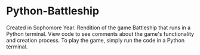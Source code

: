 # Python-Battleship
Created in Sophomore Year. Rendition of the game Battleship that runs in a Python terminal. 
View code to see comments about the game's functionality and creation process. 
To play the game, simply run the code in a Python terminal. 
